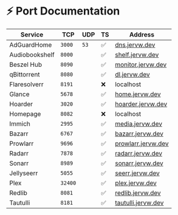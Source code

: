 # :zap: Port Documentation

| Service        | TCP     | UDP  | TS                 | Address                                          |
| -------------- | ------- | ---- | ------------------ | ------------------------------------------------ |
| AdGuardHome    | `3000`  | `53` | :white_check_mark: | [dns.jervw.dev](https://dns.jervw.dev)           |
| Audiobookshelf | `8000`  |      | :white_check_mark: | [shelf.jervw.dev](https://shelf.jervw.dev)       |
| Beszel Hub     | `8090`  |      | :white_check_mark: | [monitor.jervw.dev](https://monitor.jervw.dev)   |
| qBittorrent    | `8080`  |      | :white_check_mark: | [dl.jervw.dev](https://dl.jervw.dev)             |
| Flaresolverr   | `8191`  |      | :x:                | localhost                                        |
| Glance         | `5678`  |      | :white_check_mark: | [home.jervw.dev](https://home.jervw.dev)         |
| Hoarder        | `3020`  |      | :white_check_mark: | [hoarder.jervw.dev](https://hoarder.jervw.dev)   |
| Homepage       | `8082`  |      | :x:                | localhost                                        |
| Immich         | `2995`  |      | :white_check_mark: | [media.jervw.dev](https://media.jervw.dev)       |
| Bazarr         | `6767`  |      | :white_check_mark: | [bazarr.jervw.dev](https://bazarr.jervw.dev)     |
| Prowlarr       | `9696`  |      | :white_check_mark: | [prowlarr.jervw.dev](https://prowlarr.jervw.dev) |
| Radarr         | `7878`  |      | :white_check_mark: | [radarr.jervw.dev](https://radarr.jervw.dev)     |
| Sonarr         | `8989`  |      | :white_check_mark: | [sonarr.jervw.dev](https://sonarr.jervw.dev)     |
| Jellyseerr     | `5055`  |      | :white_check_mark: | [seerr.jervw.dev](https://seerr.jervw.dev)       |
| Plex           | `32400` |      | :white_check_mark: | [plex.jervw.dev](https://plex.jervw.dev)         |
| Redlib         | `8081`  |      | :white_check_mark: | [redlib.jervw.dev](https://redlib.jervw.dev)     |
| Tautulli       | `8181`  |      | :white_check_mark: | [tautulli.jervw.dev](https://tautulli.jervw.dev) |
